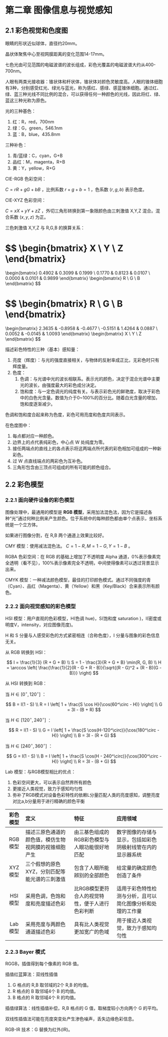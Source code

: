 # 第二章 图像信息与视觉感知

## 2.1 彩色视觉和色度图

眼睛的形状近似球体，直径约20mm。

晶状体聚焦中心至视网膜距离的变化范围14-17mm。

七色光由可见范围的电磁波谱的波长组成，彩色光覆盖的电磁波谱大约从400-700nm。

人眼有两类光接收器：锥状体和杆状体，锥状体对颜色灵敏度高。人眼的锥体细胞有3种，分别感受红光、绿光与蓝光，称为感红、感绿、感蓝锥体细胞。通过红、绿、蓝三种光线不同比例的混合，可以获得任何一种颜色的光线，因此将红、绿、蓝这三种光称为原色。

光的三种基色：

1. 红：R，red，700nm
2. 绿：G，green，546.1nm
3. 蓝：B，blue，435.8nm

三种补色：

1. 青/蓝绿：C，cyan，G+B
2. 品红：M，magenta，R+B
3. 黄：Y，yellow，R+G

CIE-RGB 色彩空间：

$C=rR+gG+bB$ ，比例系数 $r+g+b=1$ ，色系数 $(r,g,b)$ 表示色度。

CIE-XYZ 色彩空间：

$C=xX+yY+zZ$ ，外切三角形转换到第一象限颜色由三刺激值 X,Y,Z 混合。混合系数 $(x, y, z)$ 为正。

三色刺激值 X,Y,Z 与 R,G,B 的换算关系：

$$
\begin{bmatrix}
X \\
Y \\
Z
\end{bmatrix}
=
\begin{bmatrix}
0.4902 & 0.3099 & 0.1999 \\
0.1770 & 0.8123 & 0.0107 \\
0.0000 & 0.0101 & 0.9899
\end{bmatrix}
\begin{bmatrix}
R \\
G \\
B
\end{bmatrix}
$$

$$
\begin{bmatrix}
R \\
G \\
B
\end{bmatrix}
=
\begin{bmatrix}
2.3635 & -0.8958 & -0.4677 \\
-0.5151 & 1.4264 & 0.0887 \\
0.0052 & -0.0145 & 1.0093
\end{bmatrix}
\begin{bmatrix}
X \\
Y \\
Z
\end{bmatrix}
$$

描述彩色特性的三种（基本）感知量：

1. 亮度（辉度）：与光的强度直接相关，与物体的反射率成正比，无彩色时只有辉度量。
2. 色度：
    1. 色调：与光谱中光的波长相联系。表示光的颜色，决定于混合光谱中主要光的波长，由强度最大的彩色成分决定。
    2. 饱和度：与一定色调光的纯度有关。与表示彩色光的鲜艳度，取决于彩色中的白色光含量。数值为介于0~100%的百分比。随着白光含量的增加，饱和度逐渐减少。

色调和饱和度合起来称为色度，彩色可用亮度和色度共同表示。

在色度图中：

1. 每点都对应一种颜色。
2. 边界上的点代表纯彩色，中心点 W 处纯度为零。
3. 接任两端点的直线上的各点表示将这两端点所代表的彩色相加可组成的一种新彩色。
4. 过 W 点直线端点的两彩色为互补色。
5. 三角形包含由三顶点可组成的所有可能的颜色组合。

## 2.2 彩色模型

### 2.2.1 面向硬件设备的彩色模型

图像处理中，最通用的模型是 **RGB 模型**，采用加法混色法，因为它是描述各种“光”通过何种比例来产生颜色。位于系统中的每种颜色都由单个点表示，坐标系统是一个立方体。

如果进行图像分割，在 R,B 两个通道上效果比较好。

CMY 模型：使用减法混色法。 $C=1-R,M=1-G,Y=1-B$ 。

RGBA 色彩空间：在 RGB 的基础上增加了不透明度 Alpha 通道，0%表示像素完全透明（看不见），100%表示像素完全不透明，中间使得像素可以透过背景显示出来。

CMYK 模型：一种减法颜色模型，最佳的打印颜色模式。通过不同强度的青（Cyan）、品红（Magenta）、黄（Yellow）和黑（Key/Black）合来表示所有颜色。

### 2.2.2 面向视觉感知的彩色模型

HSI 模型：用户直观的色彩模型，H(色调 hue)，S(饱和度 saturation )，I(密度或明度V，intensity，对应图像亮度)。

H 和 S 分量与人感受彩色的方式紧密相连（合称色度），I 分量与图象的彩色信息无关。

从 RGB 转换到 HSI：

$$
I = \frac{1}{3} (R + G + B) \\
S = 1 - \frac{3}{R + G + B} \min(R, G, B) \\
H = \arccos \left( \frac{\frac{1}{2}(R - G + R - B)}{\sqrt{(R - G)^2 + (R - B)(G - B)}} \right)
$$

从 HSI 转换到 RGB：

当 $H\in[0^\circ,120^\circ]$ ：

$$
B = I(1 - S) \\
R = I \left[ 1 + \frac{S \cos H}{\cos(60^\circ - H)} \right] \\
G = 3I - (B + R)
$$

当 $H\in[120^\circ,240^\circ]$ ：

$$
R = I(1 - S) \\
G = I \left[ 1 + \frac{S \cos(H-120^\circ)}{\cos(180^\circ - H)} \right] \\
B = 3I - (R + G)
$$

当 $H\in[240^\circ,360^\circ]$ ：

$$
G = I(1 - S) \\
B = I \left[ 1 + \frac{S \cos(H - 240^\circ)}{\cos(300^\circ - H)} \right] \\
R = 3I - (B + G)
$$

Lab 模型：与RGB模型相比的优点：

1. 色彩空间更大，可以表示自然界所有颜色
2. 更接近人类视觉，致力于感知均匀性
3. 弥补了RGB模式对设备色彩特性的依赖L分量匹配人类的亮度感知，调整亮度对比a,b分量用于进行精确的颜色平衡

| 彩色模型 | 定义                                                 | 特征                                            | 应用领域                                                   |
| :------: | :--------------------------------------------------- | :---------------------------------------------- | :--------------------------------------------------------- |
| RGB模型  | 描述三原色通道的颜色值，模仿生物视网膜的视锥细胞产生 | 由三基色组成的RGB彩色模型与人眼功能很好地匹配   | 数字图像的存储与显示，包括如彩色阴极射线管在内的显示器系统 |
| XYZ模型  | 三个假想的原色XYZ，分别匹配等能光谱的三刺激值        | 包含了人眼所能辨别的全部颜色                    | 给定量的确定颜色创造了条件                                 |
| HSI模型  | 采用色调，色饱和度和亮度描述色彩                     | 比RGB模型更符合人的视觉特性，便于人进行色彩判断 | 适用于彩色特性检测与分析，且可以简化图像分析和处理的工作量 |
| Lab模型  | 采用亮度与两颜色通道描述色彩                         | 具有比人类视觉更加宽广的色域                    | 用于接近人类视觉，致力于感知均匀性                         |

### 2.2.3 Bayer 模式

RGGB，插值得到每个像素的 RGB 值。

插值红蓝算法：双线性插值

1. G 格点的 R,B 取邻域的2个 R,B 的均值。
2. R 格点的 B 取邻域4个 B 的均值。
3. B 格点的 R 取邻域4个 R 的均值。

插值绿算法：线性插值补偿，R,B 格点的 G 值，取梯度较小方向两个 G 的平均。

双线性插值法可能在亮度突变处产生渗色噪声，丢失边缘色彩信息。

RGB-IR 技术：G 替换为红外(IR)。
